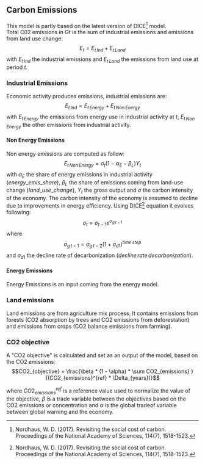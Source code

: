 ## Carbon Emissions
 
This model is partly based on the latest version of DICE[^1] model.   
Total C02 emissions in Gt is the sum of industrial emissions and emissions from land use change:
$$E_t = E_{t\,Ind} + E_{t\,Land}$$
with $E_{t\,Ind}$ the industrial emissions and $E_{t\,Land}$ the emissions from land use at period $t$. 

### Industrial Emissions
Economic activity produces emissions, industrial emissions are: 
$$E_{t\,Ind} = E_{t\, Energy} + E_{t\, Non\,Energy}$$ with $E_{t\, Energy}$ the emissions from energy use in industrial activity at $t$,  $E_{t\, Non\,Energy}$ the other emissions from industrial activity. 
#### Non Energy Emissions
Non energy emissions are computed as follow: 
$$E_{t\, Non\,Energy} = \sigma_t (1 -\alpha_E - \beta_L)Y_t$$
with $\alpha_E$ the share of energy emissions in industrial activity ($energy\_emis\_share$), $\beta_L$ the share of emissions coming from land-use change ($land\_use\_change$), $Y_t$ the gross output and $\sigma$ the carbon intensity of the economy. 
The carbon intensity of the economy is assumed to decline due to improvements in energy efficiency. Using DICE[^1] equation it evolves following: 
$$\sigma_t = \sigma_{t-1} e^{\sigma_{g\, t-1}}$$
where $$\sigma_{g\, t-1} = \sigma_{g\, t-2}(1+ \sigma_{d1})^{time\,step}$$ and $\sigma_{d1}$ the decline rate of decarbonization ($decline\,rate\,decarbonization$). 
#### Energy Emissions
Energy Emissions is an input coming from the energy model. 
### Land emissions
Land emissions are from agriculture mix process. It contains emissions from forests (CO2 absorption by trees and CO2 emissions from deforestation)
and emissions from crops (CO2 balance emissions from farming).

### CO2 objective

A "CO2 objective" is calculated and set as an output of the model, based on the CO2 emissions:
$$CO2_{objective} =  \frac{\beta * (1 - \alpha) * \sum CO2_{emissions} }{(CO2_{emissions}^{ref} * \Delta_{years})}$$

where $CO2_{emissions}^{ref}$ is a reference value used to normalize the value of the objective, $\beta$ is a trade variable between the objectives based on the CO2 emissions or concentration and $\alpha$ is the global tradeof variable between global warning and the economy.

[^1]: Nordhaus, W. D. (2017). Revisiting the social cost of carbon. Proceedings of the National Academy of Sciences, 114(7), 1518-1523.


